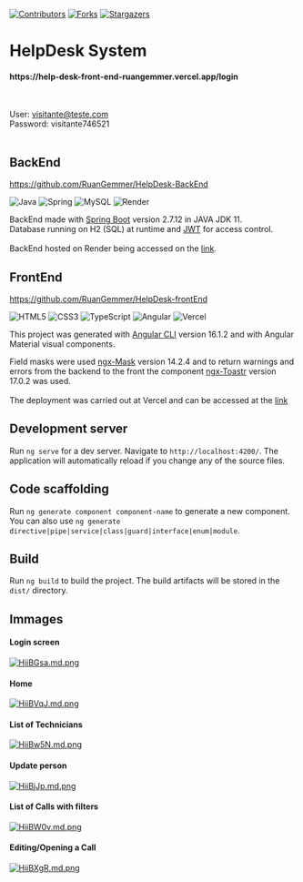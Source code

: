 [![Contributors][contributors-shield]][contributors-url]
[![Forks][forks-shield]][forks-url]
[![Stargazers][stars-shield]][stars-url]

<h1>HelpDesk System</h1>
<h4>https://help-desk-front-end-ruangemmer.vercel.app/login</h4>
<br>

User: visitante@teste.com
<br>
Password: visitante746521
<br><br>

## BackEnd
https://github.com/RuanGemmer/HelpDesk-BackEnd

![Java](https://img.shields.io/badge/java-%23ED8B00.svg?style=for-the-badge&logo=openjdk&logoColor=white)
![Spring](https://img.shields.io/badge/spring-%236DB33F.svg?style=for-the-badge&logo=spring&logoColor=white)
![MySQL](https://img.shields.io/badge/mysql-%2300f.svg?style=for-the-badge&logo=mysql&logoColor=white)
![Render](https://img.shields.io/badge/Render-%46E3B7.svg?style=for-the-badge&logo=render&logoColor=white)


BackEnd made with [Spring Boot](https://github.com/spring-projects/spring-boot) version 2.7.12 in JAVA JDK 11.
<br>
Database running on H2 (SQL) at runtime and [JWT](https://jwt.io) for access control.
<br><br>
BackEnd hosted on Render being accessed on the [link](https://helpdesk-oihd.onrender.com/).

## FrontEnd
https://github.com/RuanGemmer/HelpDesk-frontEnd

![HTML5](https://img.shields.io/badge/html5-%23E34F26.svg?style=for-the-badge&logo=html5&logoColor=white)
![CSS3](https://img.shields.io/badge/css3-%231572B6.svg?style=for-the-badge&logo=css3&logoColor=white)
![TypeScript](https://img.shields.io/badge/typescript-%23007ACC.svg?style=for-the-badge&logo=typescript&logoColor=white)
![Angular](https://img.shields.io/badge/angular-%23DD0031.svg?style=for-the-badge&logo=angular&logoColor=white)
![Vercel](https://img.shields.io/badge/vercel-%23000000.svg?style=for-the-badge&logo=vercel&logoColor=white)

This project was generated with [Angular CLI](https://github.com/angular/angular-cli) version 16.1.2 and with Angular Material visual components.
<br>

Field masks were used [ngx-Mask](https://www.npmjs.com/package/ngx-mask) version 14.2.4 and to return warnings and errors from the backend to the front the component [ngx-Toastr](https://www.npmjs.com/package/ngx-toastr?activeTab=versions) version 17.0.2 was used.
<br><br>
The deployment was carried out at Vercel and can be accessed at the [link](https://help-desk-front-end-ruangemmer.vercel.app/login) 

## Development server

Run `ng serve` for a dev server. Navigate to `http://localhost:4200/`. The application will automatically reload if you change any of the source files.

## Code scaffolding

Run `ng generate component component-name` to generate a new component. You can also use `ng generate directive|pipe|service|class|guard|interface|enum|module`.

## Build

Run `ng build` to build the project. The build artifacts will be stored in the `dist/` directory.

## Immages
<h4>Login screen</h4>
<div class="align-center">
  <a href="https://freeimage.host/i/HiiBGsa"><img src="https://iili.io/HiiBGsa.md.png" alt="HiiBGsa.md.png" border="0"></a>
</div>

<h4>Home</h4>
<div class="align-center">
  <a href="https://freeimage.host/i/HiiBVqJ"><img src="https://iili.io/HiiBVqJ.md.png" alt="HiiBVqJ.md.png" border="0"></a>
</div>

<h4>List of Technicians</h4>
<div class="align-center">
  <a href="https://freeimage.host/i/HiiBw5N"><img src="https://iili.io/HiiBw5N.md.png" alt="HiiBw5N.md.png" border="0"></a>
</div>

<h4>Update person</h4>
<div class="align-center">
  <a href="https://freeimage.host/i/HiiBjJp"><img src="https://iili.io/HiiBjJp.md.png" alt="HiiBjJp.md.png" border="0"></a>
</div>

<h4>List of Calls with filters</h4>
<div class="align-center">
  <a href="https://freeimage.host/i/HiiBW0v"><img src="https://iili.io/HiiBW0v.md.png" alt="HiiBW0v.md.png" border="0"></a>
</div>

<h4>Editing/Opening a Call</h4>
<div class="align-center">
  <a href="https://freeimage.host/i/HiiBXgR"><img src="https://iili.io/HiiBXgR.md.png" alt="HiiBXgR.md.png" border="0"></a>
</div>

 <!-- MARKDOWN LINKS & IMAGES -->
<!-- https://www.markdownguide.org/basic-syntax/#reference-style-links -->
[contributors-shield]: https://img.shields.io/github/contributors/RuanGemmer/HelpDesk-BackEnd.svg?style=for-the-badge
[contributors-url]: https://github.com/RuanGemmer/HelpDesk-BackEnd/graphs/contributors
[forks-shield]: https://img.shields.io/github/forks/RuanGemmer/HelpDesk-BackEnd.svg?style=for-the-badge
[forks-url]: https://github.com/RuanGemmer/HelpDesk-BackEnd/network/members
[stars-shield]: https://img.shields.io/github/stars/RuanGemmer/HelpDesk-BackEnd.svg?style=for-the-badge
[stars-url]: https://github.com/RuanGemmer/HelpDesk-BackEnd/stargazers
